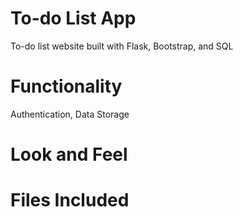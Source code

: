 # To-do List App
 To-do list website built with Flask, Bootstrap, and SQL 

# Functionality 
Authentication, Data Storage 

# Look and Feel 

# Files Included 